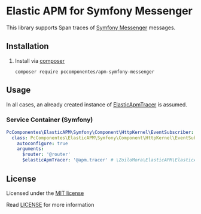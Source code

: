 # Elastic APM for Symfony Messenger

This library supports Span traces of [Symfony Messenger](https://github.com/symfony/messenger) messages.

## Installation

1) Install via [composer](https://getcomposer.org/)

    ```shell script
    composer require pccomponentes/apm-symfony-messenger
    ```

## Usage

In all cases, an already created instance of [ElasticApmTracer](https://github.com/zoilomora/elastic-apm-agent-php) is assumed.

### Service Container (Symfony)

```yaml
PcComponentes\ElasticAPM\Symfony\Component\HttpKernel\EventSubscriber:
  class: PcComponentes\ElasticAPM\Symfony\Component\HttpKernel\EventSubscriber
    autoconfigure: true
    arguments:
      $router: '@router'
      $elasticApmTracer: '@apm.tracer' # \ZoiloMora\ElasticAPM\ElasticApmTracer instance.
```

## License
Licensed under the [MIT license](http://opensource.org/licenses/MIT)

Read [LICENSE](LICENSE) for more information
